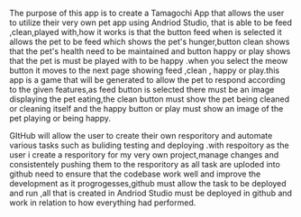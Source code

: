 The purpose of this app is to create a Tamagochi App that allows the user to utilize their very own pet app using Andriod Studio,
that is able to be feed ,clean,played with,how it works is that the button feed when is selected it allows the pet to be feed which shows the pet's hunger,button clean shows that the pet's health need to be maintained and button happy or play shows that the pet is must be played with to be happy .when you select the meow button it moves to the next page showing feed ,clean , happy or play.this app is a game that will be generated to allow the pet to respond according to the given features,as feed button is selected there must be an image displaying the pet eating,the clean button must show the pet being cleaned or cleaning itself and the happy button or play must show an image of the pet playing or being happy.

GItHub will allow the user to create their own resporitory and automate various tasks such as buliding testing and deploying .with respoitory as the user i create a resporitory for my very own project,manage changes and consistentely pushing them to the resporitory as all task are uploded into github need to ensure that the codebase work well and improve the development as it progrogesses,github must allow the task to be deployed and run ,all that is created in Andriod Studio must be deployed in github and work in relation to how everything had performed. 
